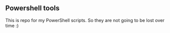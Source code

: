 ## Powershell tools

This is repo for my PowerShell scripts. So they are not going to be lost over time :)